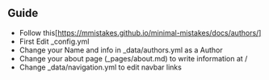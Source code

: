 ## Guide
- Follow this[https://mmistakes.github.io/minimal-mistakes/docs/authors/]
- First Edit _config.yml
- Change your Name and info in _data/authors.yml as a Author
- Change your about page (_pages/about.md) to write information at /
- Change _data/navigation.yml to edit navbar links
